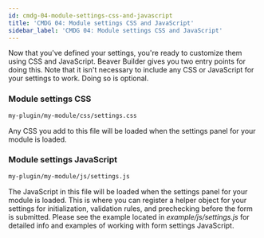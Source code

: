 ```yaml
---
id: cmdg-04-module-settings-css-and-javascript
title: 'CMDG 04: Module settings CSS and JavaScript'
sidebar_label: 'CMDG 04: Module settings CSS and JavaScript'
---
```


Now that you've defined your settings, you're ready to customize them using
CSS and JavaScript. Beaver Builder gives you two entry points for doing this.
Note that it isn't necessary to include any CSS or JavaScript for your
settings to work. Doing so is optional.

### Module settings CSS

```bash
my-plugin/my-module/css/settings.css
```

Any CSS you add to this file will be loaded when the settings panel for your
module is loaded.

### Module settings JavaScript

```bash
my-plugin/my-module/js/settings.js
```

The JavaScript in this file will be loaded when the settings panel for your
module is loaded. This is where you can register a helper object for your
settings for initialization, validation rules, and prechecking before the form
is submitted. Please see the example located in _example/js/settings.js_ for
detailed info and examples of working with form settings JavaScript.
